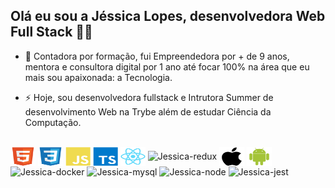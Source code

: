 ## Olá eu sou a Jéssica Lopes, desenvolvedora Web Full Stack 👩‍💻

- 🌱 Contadora por formação, fui Empreendedora por + de 9 anos, mentora e consultora digital por 1 ano até focar 100% na área que eu mais sou apaixonada: a Tecnologia.

- ⚡ Hoje, sou desenvolvedora fullstack e Intrutora Summer de desenvolvimento Web na Trybe além de estudar Ciência da Computação.

<div style="display: inline_block"><br>
  <link rel="stylesheet" href="https://cdn.jsdelivr.net/gh/devicons/devicon@v2.15.1/devicon.min.css">
  <img align="center" alt="Jessica-HTML" height="30" width="40" src="https://raw.githubusercontent.com/devicons/devicon/master/icons/html5/html5-original.svg">
  <img align="center" alt="Jessica-CSS" height="30" width="40" src="https://raw.githubusercontent.com/devicons/devicon/master/icons/css3/css3-original.svg">
  <img align="center" alt="Jessica-Js" height="30" width="40" src="https://raw.githubusercontent.com/devicons/devicon/master/icons/javascript/javascript-plain.svg">
  <img align="center" alt="Jessica-Ts" height="30" width="40" src="https://raw.githubusercontent.com/devicons/devicon/master/icons/typescript/typescript-plain.svg">
  <img align="center" alt="Jessica-React" height="30" width="40" src="https://raw.githubusercontent.com/devicons/devicon/master/icons/react/react-original.svg">
  <img align="center" alt="Jessica-redux" height="30" width="40"
src="//cdn.jsdelivr.net/gh/devicons/devicon/icons/redux/redux-original.svg">
  <img align="center" alt="Jessica-Apple" height="30" width="40" src="https://raw.githubusercontent.com/devicons/devicon/master/icons/apple/apple-original.svg">
  <img align="center" alt="Jessica-Android" height="30" width="40" src="https://raw.githubusercontent.com/devicons/devicon/master/icons/android/android-plain.svg">
  <img align="center" alt="Jessica-docker" height="30" width="40"
src="//cdn.jsdelivr.net/gh/devicons/devicon/icons/docker/docker-plain.svg">
    <img align="center" alt="Jessica-mysql" height="30" width="40"
src="//cdn.jsdelivr.net/gh/devicons/devicon/icons/mysql/mysql-original-wordmark.svg">
    <img align="center" alt="Jessica-node" height="30" width="40"
src="//cdn.jsdelivr.net/gh/devicons/devicon/icons/nodejs/nodejs-original-wordmark.svg">
    <img align="center" alt="Jessica-jest" height="30" width="40"
src="//cdn.jsdelivr.net/gh/devicons/devicon/icons/jest/jest-plain.svg">
</div>





